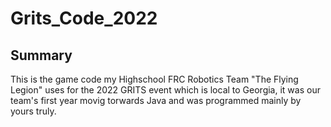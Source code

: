 # Grits_Code_2022

## Summary
This is the game code my Highschool FRC Robotics Team "The Flying Legion" uses for the 2022 GRITS event which is local to Georgia, it was our team's first year movig torwards Java and was programmed mainly by yours truly.
